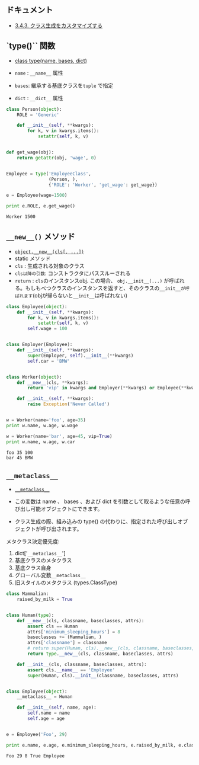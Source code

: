 ## ドキュメント

- [3.4.3. クラス生成をカスタマイズする](http://docs.python.jp/2/reference/datamodel.html#metaclasses)


## `type()`` 関数

- [class type(name, bases, dict)](http://docs.python.jp/2/library/functions.html#type)

- `name` : `__name__` 属性
- `bases`: 継承する基底クラスを`tuple` で指定
- `dict` : `__dict__` 属性

~~~py
class Person(object):
    ROLE = 'Generic'

    def __init__(self, **kwargs):
        for k, v in kwargs.items():
            setattr(self, k, v)


def get_wage(obj):
    return getattr(obj, 'wage', 0)


Employee = type('EmployeeClass',
                (Person, ),
                {'ROLE': 'Worker', 'get_wage': get_wage})

e = Employee(wage=1500)

print e.ROLE, e.get_wage()
~~~
~~~bash
Worker 1500
~~~


## `__new__()` メソッド

- [`object.__new__(cls[, ...])`](http://docs.python.jp/2/reference/datamodel.html?highlight=__new__#object.__new__)
- static メソッド
- `cls` : 生成される対象のクラス
- `cls以降の引数`: コンストラクタにパススルーされる
- `return` : `cls`のインスタンスobj. この場合、 `obj.__init__(...)` が呼ばれる。もしもべつクラスのインスタンスを返すと、そのクラスの`__init__が呼ばれます`(objが帰らないと`__init__`は呼ばれない)

~~~py
class Employee(object):
    def __init__(self, **kwargs):
        for k, v in kwargs.items():
            setattr(self, k, v)
        self.wage = 100


class Employer(Employee):
    def __init__(self, **kwargs):
        super(Employer, self).__init__(**kwargs)
        self.car = 'BMW'


class Worker(object):
    def __new__(cls, **kwargs):
        return 'vip' in kwargs and Employer(**kwargs) or Employee(**kwargs)

    def __init__(self, **kwargs):
        raise Exception('Never Called')


w = Worker(name='foo', age=35)
print w.name, w.age, w.wage

w = Worker(name='bar', age=45, vip=True)
print w.name, w.age, w.car
~~~

~~~bash
foo 35 100
bar 45 BMW
~~~

## `__metaclass__`

- [`__metaclass__`](http://docs.python.jp/2/reference/datamodel.html#__metaclass__)

- この変数は name 、 bases 、および dict を引数として取るような任意の呼び出し可能オブジェクトにできます。
- クラス生成の際、組み込みの type() の代わりに、指定された呼び出しオブジェクトが呼び出されます。

メタクラス決定優先度:

1. dict['`__metaclass__`']
2. 基底クラスのメタクラス
3. 基底クラス自身
4. グローバル変数`__metaclass__`
5. 旧スタイルのメタクラス (types.ClassType)


~~~py
class Mammalian:                                                                    
    raised_by_milk = True                                                           


class Human(type):                                                                  
    def __new__(cls, classname, baseclasses, attrs):                                
        assert cls == Human                                                         
        attrs['minimum_sleeping_hours'] = 8                                         
        baseclasses += (Mammalian, )                                                
        attrs['classname'] = classname                                              
        # return super(Human, cls).__new__(cls, classname, baseclasses, attrs)   
        return type.__new__(cls, classname, baseclasses, attrs)                     

    def __init__(cls, classname, baseclasses, attrs):                               
        assert cls.__name__ == 'Employee'                                           
        super(Human, cls).__init__(classname, baseclasses, attrs)                   


class Employee(object):                                                             
    __metaclass__ = Human                                                           

    def __init__(self, name, age):                                                  
        self.name = name                                                            
        self.age = age                                                              


e = Employee('Foo', 29)                                                             

print e.name, e.age, e.minimum_sleeping_hours, e.raised_by_milk, e.classname  
~~~

~~~bash
Foo 29 8 True Employee
~~~
